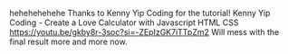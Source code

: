 hehehehehehe
Thanks to Kenny Yip Coding for the tutorial!
Kenny Yip Coding - Create a Love Calculator with Javascript HTML CSS
https://youtu.be/gkby8r-3soc?si=-ZEpIzGK7iTTpZm2
Will mess with the final result more and more now.
